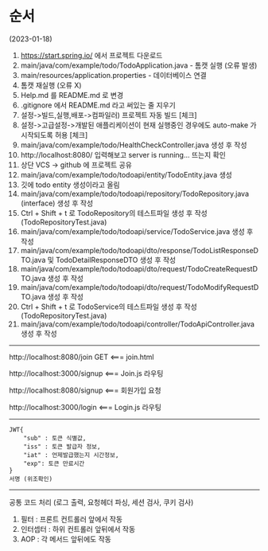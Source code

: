 # 순서
(2023-01-18)
1. https://start.spring.io/ 에서 프로젝트 다운로드
2. main/java/com/example/todo/TodoApplication.java - 톰캣 실행 (오류 발생)
3. main/resources/application.properties - 데이터베이스 연결
4. 톰캣 재실행 (오류 X)
5. Help.md 를 README.md 로 변경
6. .gitignore 에서 README.md 라고 써있는 줄 지우기
7. 설정->빌드,실행,배포->컴파일러) 프로젝트 자동 빌드 [체크]
8. 설정->고급설정->개발된 애플리케이션이 현재 실행중인 경우에도 auto-make 가 시작되도록 허용 [체크]
9. main/java/com/example/todo/HealthCheckController.java 생성 후 작성
10. http://localhost:8080/ 입력해보고 server is running... 뜨는지 확인
11. 상단 VCS -> github 에 프로젝트 공유
12. main/java/com/example/todo/todoapi/entity/TodoEntity.java 생성
13. 깃에 todo entity 생성이라고 올림
14. main/java/com/example/todo/todoapi/repository/TodoRepository.java (interface) 생성 후 작성
15. Ctrl + Shift + t 로 TodoRepository의 테스트파일 생성 후 작성 (TodoRepositoryTest.java)
16. main/java/com/example/todo/todoapi/service/TodoService.java 생성 후 작성
17. main/java/com/example/todo/todoapi/dto/response/TodoListResponseDTO.java 및 TodoDetailResponseDTO 생성 후 작성
18. main/java/com/example/todo/todoapi/dto/request/TodoCreateRequestDTO.java 생성 후 작성
19. main/java/com/example/todo/todoapi/dto/request/TodoModifyRequestDTO.java 생성 후 작성
20. Ctrl + Shift + t 로 TodoService의 테스트파일 생성 후 작성 (TodoRepositoryTest.java)
21. main/java/com/example/todo/todoapi/controller/TodoApiController.java 생성 후 작성

---
http://localhost:8080/join  GET    <=== join.html

http://localhost:3000/signup      <=== Join.js 라우팅

http://localhost:8080/signup    <=== 회원가입 요청

http://localhost:3000/login     <=== Login.js 라우팅

---
```
JWT{
    "sub" : 토큰 식별값,   
    "iss" : 토큰 발급자 정보,  
    "iat" : 언제발급했는지 시간정보,   
    "exp": 토큰 만료시간
}
서명 (위조확인)
```
---
공통 코드 처리 (로그 출력, 요청헤더 파싱, 세션 검사, 쿠키 검사)
1. 필터 : 프론트 컨트롤러 앞에서 작동
2. 인터셉터 : 하위 컨트롤러 앞뒤에서 작동
3. AOP : 각 메서드 앞뒤에도 작동